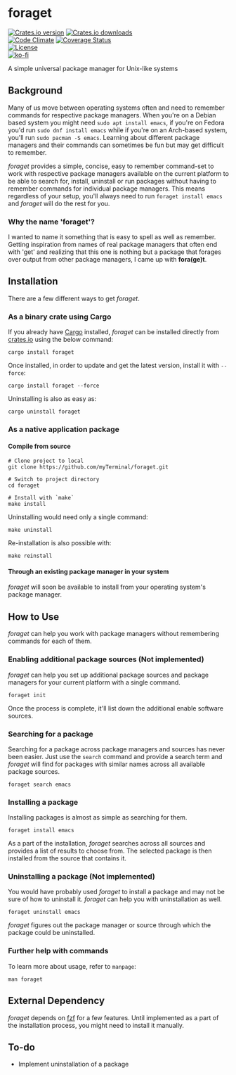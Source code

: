 # foraget

[![Crates.io version](https://img.shields.io/crates/v/foraget)](https://crates.io/crates/foraget)
[![Crates.io downloads](https://img.shields.io/crates/d/foraget)](https://crates.io/crates/foraget)  
[![Code Climate](https://codeclimate.com/github/myTerminal/foraget.png)](https://codeclimate.com/github/myTerminal/foraget)
[![Coverage Status](https://img.shields.io/coveralls/myTerminal/foraget.svg)](https://coveralls.io/r/myTerminal/foraget?branch=master)  
[![License](https://img.shields.io/github/license/myTerminal/foraget.svg)](https://opensource.org/licenses/MIT)  
[![ko-fi](https://ko-fi.com/img/githubbutton_sm.svg)](https://ko-fi.com/Y8Y5E5GL7)

A simple universal package manager for Unix-like systems

## Background

Many of us move between operating systems often and need to remember commands for respective package managers. When you're on a Debian based system you might need `sudo apt install emacs`, if you're on Fedora you'd run `sudo dnf install emacs` while if you're on an Arch-based system, you'll run `sudo pacman -S emacs`. Learning about different package managers and their commands can sometimes be fun but may get difficult to remember.

*foraget* provides a simple, concise, easy to remember command-set to work with respective package managers available on the current platform to be able to search for, install, uninstall or run packages without having to remember commands for individual package managers. This means regardless of your setup, you'll always need to run `foraget install emacs` and *foraget* will do the rest for you.

### Why the name 'foraget'?

I wanted to name it something that is easy to spell as well as remember. Getting inspiration from names of real package managers that often end with 'get' and realizing that this one is nothing but a package that forages over output from other package managers, I came up with **fora(ge)t**.

## Installation

There are a few different ways to get *foraget*.

### As a binary crate using Cargo

If you already have [Cargo](https://github.com/rust-lang/cargo) installed, *foraget* can be installed directly from [crates.io](https://crates.io) using the below command:

    cargo install foraget

Once installed, in order to update and get the latest version, install it with `--force`:

    cargo install foraget --force

Uninstalling is also as easy as:

    cargo uninstall foraget

### As a native application package

#### Compile from source

    # Clone project to local
    git clone https://github.com/myTerminal/foraget.git

    # Switch to project directory
    cd foraget

    # Install with `make`
    make install

Uninstalling would need only a single command:

    make uninstall

Re-installation is also possible with:

    make reinstall

#### Through an existing package manager in your system

*foraget* will soon be available to install from your operating system's package manager.

## How to Use

*foraget* can help you work with package managers without remembering commands for each of them.

### Enabling additional package sources (Not implemented)

*foraget* can help you set up additional package sources and package managers for your current platform with a single command.

    foraget init

Once the process is complete, it'll list down the additional enable software sources.

### Searching for a package

Searching for a package across package managers and sources has never been easier. Just use the `search` command and provide a search term and *foraget* will find for packages with similar names across all available package sources.

    foraget search emacs

### Installing a package

Installing packages is almost as simple as searching for them.

    foraget install emacs

As a part of the installation, *foraget* searches across all sources and provides a list of results to choose from. The selected package is then installed from the source that contains it.

### Uninstalling a package (Not implemented)

You would have probably used *foraget* to install a package and may not be sure of how to uninstall it. *foraget* can help you with uninstallation as well.

    foraget uninstall emacs

*foraget* figures out the package manager or source through which the package could be uninstalled.

### Further help with commands

To learn more about usage, refer to `manpage`:

    man foraget

## External Dependency

*foraget* depends on [fzf](https://github.com/junegunn/fzf) for a few features. Until implemented as a part of the installation process, you might need to install it manually.

## To-do

* Implement uninstallation of a package

